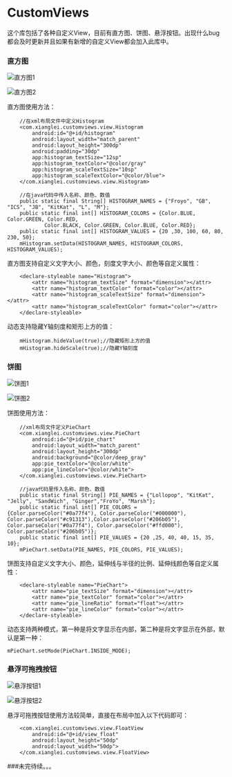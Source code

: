 # CustomViews

这个库包括了各种自定义View，目前有直方图、饼图、悬浮按钮。出现什么bug都会及时更新并且如果有新增的自定义View都会加入此库中。

### 直方图

![直方图1](D:\QQ\records\381671896\FileRecv\MobileFile\直方图1.png)

![直方图2](D:\QQ\records\381671896\FileRecv\MobileFile\直方图2.png)

直方图使用方法：

```
    //在xml布局文件中定义Histogram
    <com.xianglei.customviews.view.Histogram
        android:id="@+id/histogram"
        android:layout_width="match_parent"
        android:layout_height="300dp"
        android:padding="30dp"
        app:histogram_textSize="12sp"
        app:histogram_textColor="@color/gray"
        app:histogram_scaleTextSize="10sp"
        app:histogram_scaleTextColor="@color/blue">
    </com.xianglei.customviews.view.Histogram>
    
    //在java代码中传入名称、颜色、数值
    public static final String[] HISTOGRAM_NAMES = {"Froyo", "GB", "ICS", "JB", "KitKat", "L", "M"};
    public static final int[] HISTOGRAM_COLORS = {Color.BLUE, Color.GREEN, Color.RED,
            Color.BLACK, Color.GREEN, Color.BLUE, Color.RED};
    public static final int[] HISTOGRAM_VALUES = {20 ,30, 100, 60, 80, 230, 50};
    mHistogram.setData(HISTOGRAM_NAMES, HISTOGRAM_COLORS, HISTOGRAM_VALUES);
```

直方图支持自定义文字大小、颜色，刻度文字大小、颜色等自定义属性：

```
    <declare-styleable name="Histogram">
        <attr name="histogram_textSize" format="dimension"></attr>
        <attr name="histogram_textColor" format="color"></attr>
        <attr name="histogram_scaleTextSize" format="dimension"></attr>
        <attr name="histogram_scaleTextColor" format="color"></attr>
    </declare-styleable>
```

动态支持隐藏Y轴刻度和矩形上方的值：

```
    mHistogram.hideValue(true);//隐藏矩形上方的值
    mHistogram.hideScale(true);//隐藏Y轴刻度
```



### 饼图

![饼图1](D:\QQ\records\381671896\FileRecv\MobileFile\饼图1.png)

![饼图2](D:\QQ\records\381671896\FileRecv\MobileFile\饼图2.png)

饼图使用方法：

```
    //xml布局文件定义PieChart
    <com.xianglei.customviews.view.PieChart
        android:id="@+id/pie_chart"
        android:layout_width="match_parent"
        android:layout_height="300dp"
        android:background="@color/deep_gray"
        app:pie_textColor="@color/white"
        app:pie_lineColor="@color/white">
    </com.xianglei.customviews.view.PieChart>
    
    //java代码里传入名称、颜色、数值
    public static final String[] PIE_NAMES = {"Lollopop", "KitKat", "Jelly", "SandWich", "Ginger","FroYo", "Marsh"};
    public static final int[] PIE_COLORS = {Color.parseColor("#0a77f4"), Color.parseColor("#000000"), Color.parseColor("#c91313"),Color.parseColor("#206b05"), Color.parseColor("#0a77f4"), Color.parseColor("#ffd000"), Color.parseColor("#206b05")};
    public static final int[] PIE_VALUES = {20 ,25, 40, 40, 15, 35, 10};
    mPieChart.setData(PIE_NAMES, PIE_COLORS, PIE_VALUES);
```

饼图支持自定义文字大小、颜色，延伸线与半径的比例、延伸线颜色等自定义属性：

```
    <declare-styleable name="PieChart">
        <attr name="pie_textSize" format="dimension"></attr>
        <attr name="pie_textColor" format="color"></attr>
        <attr name="pie_lineRatio" format="float"></attr>
        <attr name="pie_lineColor" format="color"></attr>
    </declare-styleable>
```

动态支持两种模式，第一种是将文字显示在内部，第二种是将文字显示在外部，默认是第一种：

```
mPieChart.setMode(PieChart.INSIDE_MODE);
```



### 悬浮可拖拽按钮

![悬浮按钮1](D:\QQ\records\381671896\FileRecv\MobileFile\悬浮按钮1.png)

![悬浮按钮2](D:\QQ\records\381671896\FileRecv\MobileFile\悬浮按钮2.png)

悬浮可拖拽按钮使用方法较简单，直接在布局中加入以下代码即可：

```
    <com.xianglei.customviews.view.FloatView
        android:id="@+id/view_float"
        android:layout_height="50dp"
        android:layout_width="50dp">
    </com.xianglei.customviews.view.FloatView>
```



###未完待续。。。